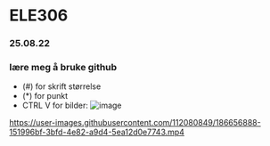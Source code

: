 # ELE306
### 25.08.22
### lære meg å bruke github
* (#) for skrift størrelse
* (*) for punkt
* CTRL V for bilder:
![image](https://user-images.githubusercontent.com/112080849/186654191-0777577d-d284-4c12-aa27-cc265cb489a4.png)



https://user-images.githubusercontent.com/112080849/186656888-151996bf-3bfd-4e82-a9d4-5ea12d0e7743.mp4
